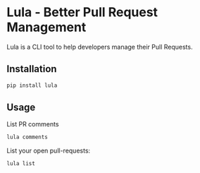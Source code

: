 # Lula - Better Pull Request Management

Lula is a CLI tool to help developers manage their Pull Requests.

## Installation

```bash
pip install lula
```

## Usage

List PR comments
```bash
lula comments
```

List your open pull-requests:

```bash
lula list
```
